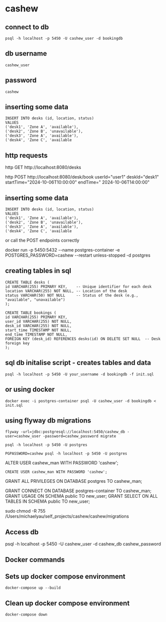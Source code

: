 # cashew

## connect to db

```
psql -h localhost -p 5450 -U cashew_user -d bookingdb
```

## db username

```
cashew_user
```

## password

```
cashew
```

## inserting some data

```
INSERT INTO desks (id, location, status)
VALUES
('desk1', 'Zone A', 'available'),
('desk2', 'Zone B', 'unavailable'),
('desk3', 'Zone A', 'available'),
('desk4', 'Zone C', 'available
```

## http requests

http GET http://localhost:8080/desks

http POST http://localhost:8080/desk/book userId="user1" deskId="desk1" startTime="2024-10-06T10:00:00" endTime="
2024-10-06T14:00:00"

## inserting some data

```
INSERT INTO desks (id, location, status)
VALUES
('desk1', 'Zone A', 'available'),
('desk2', 'Zone B', 'unavailable'),
('desk3', 'Zone A', 'available'),
('desk4', 'Zone C', 'available
```

or call the POST endpoints correctly

docker run -p 5450:5432 --name postgres-container -e POSTGRES_PASSWORD=cashew --restart unless-stopped -d postgres

## creating tables in sql

```
CREATE TABLE desks (
id VARCHAR(255) PRIMARY KEY,    -- Unique identifier for each desk
location VARCHAR(255) NOT NULL, -- Location of the desk
status VARCHAR(50) NOT NULL     -- Status of the desk (e.g., "available", "unavailable")
);
```

```
CREATE TABLE bookings (
id VARCHAR(255) PRIMARY KEY,   
user_id VARCHAR(255) NOT NULL,
desk_id VARCHAR(255) NOT NULL,    
start_time TIMESTAMP NOT NULL,    
end_time TIMESTAMP NOT NULL,    
FOREIGN KEY (desk_id) REFERENCES desks(id) ON DELETE SET NULL  -- Desk foreign key
);
```

## sql db initalise script - creates tables and data

```
psql -h localhost -p 5450 -U your_username -d bookingdb -f init.sql
```

## or using docker

```
docker exec -i postgres-container psql -U cashew_user -d bookingdb < init.sql
```

## using flyway db migrations

```
flyway -url=jdbc:postgresql://localhost:5450/cashew_db -user=cashew_user -password=cashew_password migrate
```

```
psql -h localhost -p 5450 -U postgres

PGPASSWORD=cashew psql -h localhost -p 5450 -U postgres
```

ALTER USER cashew_man WITH PASSWORD 'cashew';

```
CREATE USER cashew_man WITH PASSWORD 'cashew';
```

GRANT ALL PRIVILEGES ON DATABASE postgres TO cashew_man;

GRANT CONNECT ON DATABASE postgres-container TO cashew_man;
GRANT USAGE ON SCHEMA public TO new_user;
GRANT SELECT ON ALL TABLES IN SCHEMA public TO new_user;

sudo chmod -R 755 /Users/michaelyau/self_projects/cashew/cashew/migrations

## Access db

psql -h localhost -p 5450 -U cashew_user -d cashew_db
cashew_password

## Docker commands

## Sets up docker compose environment
```
docker-compose up --build
```

## Clean up docker compose environment
```
docker-compose down
```
